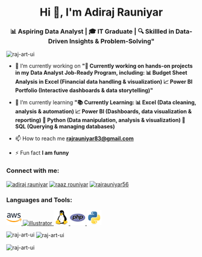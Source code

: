 <h1 align="center">Hi 👋, I'm Adiraj Rauniyar</h1>
<h3 align="center">📊 Aspiring Data Analyst | 🎓 IT Graduate | 🔍 Skillled in Data-Driven Insights & Problem-Solving"</h3>

<p align="left"> <img src="https://komarev.com/ghpvc/?username=raj-art-ui&label=Profile%20views&color=0e75b6&style=flat" alt="raj-art-ui" /> </p>

- 🔭 I’m currently working on **"📌 Currently working on hands-on projects in my Data Analyst Job-Ready Program, including: 📊 Budget Sheet Analysis in Excel (Financial data handling & visualization) 📈 Power BI Portfolio (Interactive dashboards & data storytelling)"**

- 🌱 I’m currently learning **"📚 Currently Learning: 📊 Excel (Data cleaning, analysis & automation) 📈 Power BI (Dashboards, data visualization & reporting) 🐍 Python (Data manipulation, analysis & visualization) 📑 SQL (Querying & managing databases)**

- 📫 How to reach me **rajrauniyar83@gmail.com**

- ⚡ Fun fact **I am funny**

<h3 align="left">Connect with me:</h3>
<p align="left">
<a href="https://linkedin.com/in/adiraj rauniyar" target="blank"><img align="center" src="https://raw.githubusercontent.com/rahuldkjain/github-profile-readme-generator/master/src/images/icons/Social/linked-in-alt.svg" alt="adiraj rauniyar" height="30" width="40" /></a>
<a href="https://fb.com/raaz rouniyar" target="blank"><img align="center" src="https://raw.githubusercontent.com/rahuldkjain/github-profile-readme-generator/master/src/images/icons/Social/facebook.svg" alt="raaz rouniyar" height="30" width="40" /></a>
<a href="https://instagram.com/rajrauniyar56" target="blank"><img align="center" src="https://raw.githubusercontent.com/rahuldkjain/github-profile-readme-generator/master/src/images/icons/Social/instagram.svg" alt="rajrauniyar56" height="30" width="40" /></a>
</p>

<h3 align="left">Languages and Tools:</h3>
<p align="left"> <a href="https://aws.amazon.com" target="_blank" rel="noreferrer"> <img src="https://raw.githubusercontent.com/devicons/devicon/master/icons/amazonwebservices/amazonwebservices-original-wordmark.svg" alt="aws" width="40" height="40"/> </a> <a href="https://www.adobe.com/in/products/illustrator.html" target="_blank" rel="noreferrer"> <img src="https://www.vectorlogo.zone/logos/adobe_illustrator/adobe_illustrator-icon.svg" alt="illustrator" width="40" height="40"/> </a> <a href="https://www.linux.org/" target="_blank" rel="noreferrer"> <img src="https://raw.githubusercontent.com/devicons/devicon/master/icons/linux/linux-original.svg" alt="linux" width="40" height="40"/> </a> <a href="https://www.php.net" target="_blank" rel="noreferrer"> <img src="https://raw.githubusercontent.com/devicons/devicon/master/icons/php/php-original.svg" alt="php" width="40" height="40"/> </a> <a href="https://www.python.org" target="_blank" rel="noreferrer"> <img src="https://raw.githubusercontent.com/devicons/devicon/master/icons/python/python-original.svg" alt="python" width="40" height="40"/> </a> </p>

<p><img align="left" src="https://github-readme-stats.vercel.app/api/top-langs?username=raj-art-ui&show_icons=true&locale=en&layout=compact" alt="raj-art-ui" /></p>

<p>&nbsp;<img align="center" src="https://github-readme-stats.vercel.app/api?username=raj-art-ui&show_icons=true&locale=en" alt="raj-art-ui" /></p>

<p><img align="center" src="https://github-readme-streak-stats.herokuapp.com/?user=raj-art-ui&" alt="raj-art-ui" /></p>

